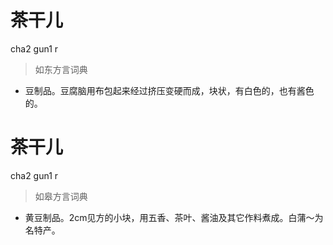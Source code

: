 # 茶干儿
cha2 gun1 r
> 如东方言词典
- 豆制品。豆腐脑用布包起来经过挤压变硬而成，块状，有白色的，也有酱色的。

# 茶干儿
cha2 gun1 r
> 如皋方言词典
- 黄豆制品。2cm见方的小块，用五香、茶叶、酱油及其它作料煮成。白蒲～为名特产。
